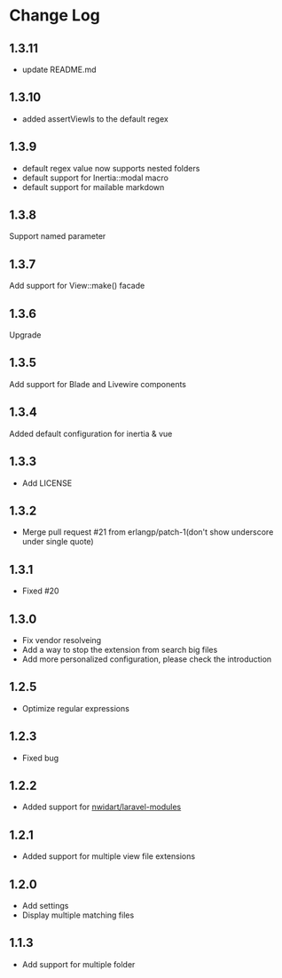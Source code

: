 # Change Log

## 1.3.11
- update README.md

## 1.3.10
- added assertViewIs to the default regex

## 1.3.9
- default regex value now supports nested folders
- default support for Inertia::modal macro
- default support for mailable markdown

## 1.3.8
Support named parameter

## 1.3.7

Add support for View::make() facade

## 1.3.6

Upgrade

## 1.3.5

Add support for Blade and Livewire components

## 1.3.4

Added default configuration for inertia & vue

## 1.3.3

- Add LICENSE

## 1.3.2

- Merge pull request #21 from erlangp/patch-1(don't show underscore under single quote)

## 1.3.1

- Fixed #20

## 1.3.0

- Fix vendor resolveing
- Add a way to stop the extension from search big files
- Add more personalized configuration, please check the introduction

## 1.2.5

- Optimize regular expressions

## 1.2.3

- Fixed bug

## 1.2.2

- Added support for [nwidart/laravel-modules](https://packagist.org/packages/nwidart/laravel-modules)

## 1.2.1

- Added support for multiple view file extensions

## 1.2.0

- Add settings
- Display multiple matching files

## 1.1.3

- Add support for multiple folder
